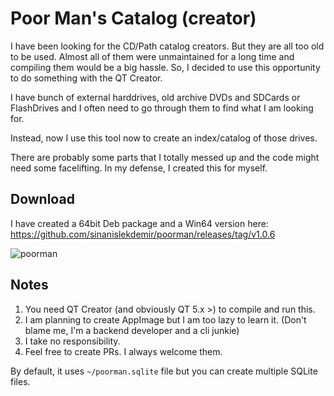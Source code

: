 # Poor Man's Catalog (creator)

I have been looking for the CD/Path catalog creators. But they are all too old to be used. Almost all of them were unmaintained for a long time and compiling them would be a big hassle. So, I decided to use this opportunity to do something with the QT Creator.

I have bunch of external harddrives, old archive DVDs and SDCards or FlashDrives and I often need to go through them to find what I am looking for.

Instead, now I use this tool now to create an index/catalog of those drives.

There are probably some parts that I totally messed up and the code might need some facelifting. In my defense, I created this for myself.

## Download

I have created a 64bit Deb package and a Win64 version here: https://github.com/sinanislekdemir/poorman/releases/tag/v1.0.6 

![poorman](https://www.16x4.com/content/images/poorman1.jpg)

## Notes

1. You need QT Creator (and obviously QT 5.x >) to compile and run this.
2. I am planning to create AppImage but I am too lazy to learn it. (Don't blame me, I'm a backend developer and a cli junkie)
3. I take no responsibility.
4. Feel free to create PRs. I always welcome them.

By default, it uses `~/poorman.sqlite` file but you can create multiple SQLite files.
